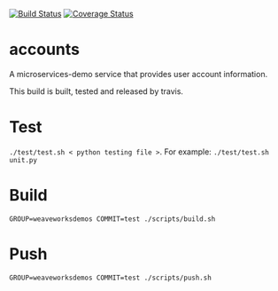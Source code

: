 [![Build Status](https://travis-ci.org/microservices-demo/accounts.svg?branch=master)](https://travis-ci.org/microservices-demo/accounts) [![Coverage Status](https://coveralls.io/repos/github/microservices-demo/accounts/badge.svg?branch=master)](https://coveralls.io/github/microservices-demo/accounts?branch=master)
# accounts
A microservices-demo service that provides user account information.

This build is built, tested and released by travis.

# Test
`./test/test.sh < python testing file >`. For example: `./test/test.sh unit.py`

# Build
`GROUP=weaveworksdemos COMMIT=test ./scripts/build.sh`

# Push
`GROUP=weaveworksdemos COMMIT=test ./scripts/push.sh`

